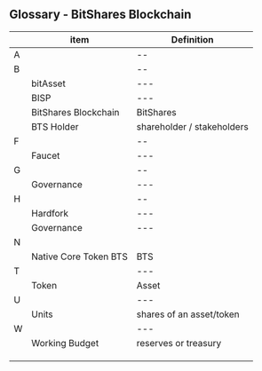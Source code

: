 ## Glossary - BitShares Blockchain


|  | item  |  Definition |
|---|----| -----|
| A |  |  -- |
| B |  |  -- |
|  | bitAsset | --- |
|  | BISP | --- |
|  |BitShares Blockchain | BitShares  |
|  |BTS Holder |shareholder / stakeholders |
| F |  |-- |
|  | Faucet| --- |
| G |  |-- |
|  | Governance| --- |
| H |  |-- |
|  | Hardfork | --- |
|  | Governance| --- |
| N |  | |
|  |Native Core Token BTS | BTS|
| T|  | ---|
|  |Token |Asset |
| U |  |--- |
|  | Units| shares of an asset/token |
| W | |--- |
|  | Working Budget  |reserves or treasury |
|  | | |
|  | | |
|  | | |
